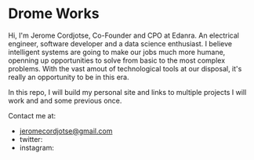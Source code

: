 # Drome Works

Hi, I'm Jerome Cordjotse, Co-Founder and CPO at Edanra. An electrical engineer, software developer and a data science enthusiast. I believe intelligent systems are going to make our jobs much more humane, openning up opportunities to solve from basic to the most complex problems. With the vast amout of technological tools at our disposal, it's really an opportunity to be in this era.

In this repo, I will build my personal site and links to multiple projects I will work and and some previous once.

Contact me at:
  - jeromecordjotse@gmail.com
  - twitter:
  - instagram:
